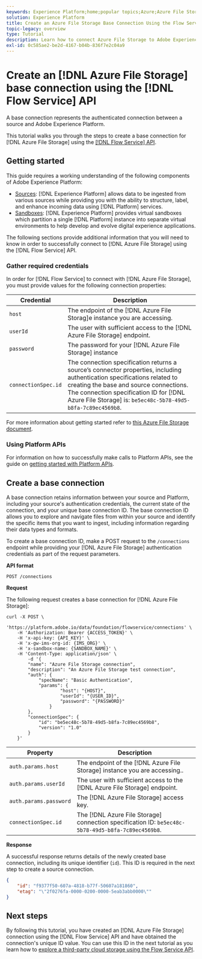 ```yaml
---
keywords: Experience Platform;home;popular topics;Azure;Azure File Storage;Azure file storage
solution: Experience Platform
title: Create an Azure File Storage Base Connection Using the Flow Service API
topic-legacy: overview
type: Tutorial
description: Learn how to connect Azure File Storage to Adobe Experience Platform using the Flow Service API.
exl-id: 0c585ae2-be2d-4167-b04b-836f7e2c04a9
---
```

# Create an [!DNL Azure File Storage] base connection using the [!DNL Flow Service] API

A base connection represents the authenticated connection between a source and Adobe Experience Platform.

This tutorial walks you through the steps to create a base connection for [!DNL Azure File Storage] using the [[!DNL Flow Service] API](https://www.adobe.io/experience-platform-apis/references/flow-service/).

## Getting started

This guide requires a working understanding of the following components of Adobe Experience Platform:

* [Sources](../../../../home.md): [!DNL Experience Platform] allows data to be ingested from various sources while providing you with the ability to structure, label, and enhance incoming data using [!DNL Platform] services.
* [Sandboxes](../../../../../sandboxes/home.md): [!DNL Experience Platform] provides virtual sandboxes which partition a single [!DNL Platform] instance into separate virtual environments to help develop and evolve digital experience applications.

The following sections provide additional information that you will need to know in order to successfully connect to [!DNL Azure File Storage] using the [!DNL Flow Service] API.

### Gather required credentials

In order for [!DNL Flow Service] to connect with [!DNL Azure File Storage], you must provide values for the following connection properties:

| Credential | Description |
| ---------- | ----------- |
| `host` | The endpoint of the [!DNL Azure File Storag]e instance you are accessing. |
| `userId` | The user with sufficient access to the [!DNL Azure File Storage] endpoint. |
| `password` | The password for your [!DNL Azure File Storage] instance |
| `connectionSpec.id` | The connection specification returns a source’s connector properties, including authentication specifications related to creating the base and source connections. The connection specification ID for [!DNL Azure File Storage] is: `be5ec48c-5b78-49d5-b8fa-7c89ec4569b8`. |

For more information about getting started refer to [this Azure File Storage document](https://docs.microsoft.com/en-us/azure/storage/files/storage-how-to-use-files-windows).

### Using Platform APIs

For information on how to successfully make calls to Platform APIs, see the guide on [getting started with Platform APIs](../../../../../landing/api-guide.md).

## Create a base connection

A base connection retains information between your source and Platform, including your source's authentication credentials, the current state of the connection, and your unique base connection ID. The base connection ID allows you to explore and navigate files from within your source and identify the specific items that you want to ingest, including information regarding their data types and formats.

To create a base connection ID, make a POST request to the `/connections` endpoint while providing your [!DNL Azure File Storage] authentication credentials as part of the request parameters.

**API format**

```http
POST /connections
```

**Request**

The following request creates a base connection for [!DNL Azure File Storage]:

```shell
curl -X POST \
    'https://platform.adobe.io/data/foundation/flowservice/connections' \
    -H 'Authorization: Bearer {ACCESS_TOKEN}' \
    -H 'x-api-key: {API_KEY}' \
    -H 'x-gw-ims-org-id: {IMS_ORG}' \
    -H 'x-sandbox-name: {SANDBOX_NAME}' \
    -H 'Content-Type: application/json' \
        -d '{
        "name": "Azure File Storage connection",
        "description": "An Azure File Storage test connection",
        "auth": {
            "specName": "Basic Authentication",
            "params": {
                    "host": "{HOST}",
                    "userId": "{USER_ID}",
                    "password": "{PASSWORD}"
                }
        },
        "connectionSpec": {
            "id": "be5ec48c-5b78-49d5-b8fa-7c89ec4569b8",
            "version": "1.0"
        }
    }'
```

| Property | Description |
| --------- | ----------- |
| `auth.params.host` | The endpoint of the [!DNL Azure File Storage] instance you are accessing.. |
| `auth.params.userId` | The user with sufficient access to the [!DNL Azure File Storage] endpoint. |
| `auth.params.password` | The [!DNL Azure File Storage] access key. |
| `connectionSpec.id` | The [!DNL Azure File Storage] connection specification ID: `be5ec48c-5b78-49d5-b8fa-7c89ec4569b8`. |

**Response**

A successful response returns details of the newly created base connection, including its unique identifier (`id`). This ID is required in the next step to create a source connection.

```json
{
    "id": "f9377f50-607a-4818-b77f-50607a181860",
    "etag": "\"2f0276fa-0000-0200-0000-5eab3abb0000\""
}
```

## Next steps

By following this tutorial, you have created an [!DNL Azure File Storage] connection using the [!DNL Flow Service] API and have obtained the connection's unique ID value. You can use this ID in the next tutorial as you learn how to [explore a third-party cloud storage using the Flow Service API](../../explore/cloud-storage.md).
